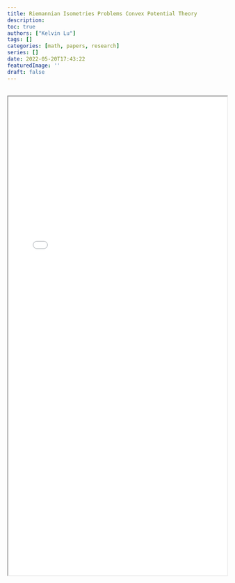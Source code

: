 ```yaml
---
title: Riemannian Isometries Problems Convex Potential Theory
description:
toc: true
authors: ["Kelvin Lu"]
tags: []
categories: [math, papers, research]
series: []
date: 2022-05-20T17:43:22
featuredImage: ''
draft: false
---
```


<br>
<iframe src="/files/RiemannianIsometries.pdf" style="height:1100px;width:100%;" title="Riemannian Isometries Problems Convex Potential Theory">
</iframe>
<br>